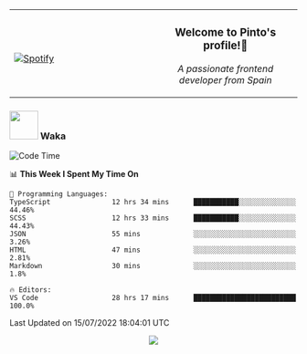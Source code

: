 <table width="100%" align="center"> 
  <tr>
  <td width="50%">
      
&nbsp; <br> [![Spotify](https://novatorem-zeta-rust.vercel.app/api/spotify)](https://open.spotify.com/user/novatorem-zeta-rust)

  </td>
  <td width="50%">
    <h3 align="center">Welcome to Pinto's profile!👋</h3>
    <p align="center"><em>A passionate frontend developer from Spain</em></p>
  </td>
  </table>

### <img src="https://media.giphy.com/media/VgCDAzcKvsR6OM0uWg/giphy.gif" width="50"> Waka

  <!--START_SECTION:waka-->
![Code Time](http://img.shields.io/badge/Code%20Time-659%20hrs%2026%20mins-blue)

📊 **This Week I Spent My Time On** 

```text
💬 Programming Languages: 
TypeScript               12 hrs 34 mins      ███████████░░░░░░░░░░░░░░   44.46% 
SCSS                     12 hrs 33 mins      ███████████░░░░░░░░░░░░░░   44.43% 
JSON                     55 mins             ░░░░░░░░░░░░░░░░░░░░░░░░░   3.26% 
HTML                     47 mins             ░░░░░░░░░░░░░░░░░░░░░░░░░   2.81% 
Markdown                 30 mins             ░░░░░░░░░░░░░░░░░░░░░░░░░   1.8%

🔥 Editors: 
VS Code                  28 hrs 17 mins      █████████████████████████   100.0%

```


 Last Updated on 15/07/2022 18:04:01 UTC
<!--END_SECTION:waka-->

<div align="center">
<img src="https://github-readme-stats-gilt-tau.vercel.app/api/top-langs/?username=pinto-hub&layout=compact&theme=dracula" />
</div>
